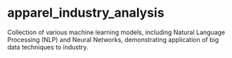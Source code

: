 # apparel_industry_analysis
Collection of various machine learning models, including Natural Language Processing (NLP) and Neural Networks, demonstrating application of big data techniques to industry.
